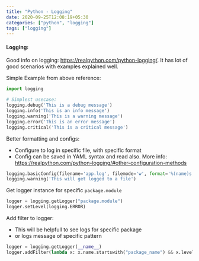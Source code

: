```yaml
---
title: "Python - Logging"
date: 2020-09-25T12:08:19+05:30
categories: ["python", "logging"]
tags: ["logging"]
---
```


#### Logging:

Good info on logging: https://realpython.com/python-logging/. It has lot of good scenarios with examples explained well.

Simple Example from above reference:

```python
import logging

# Simplest usecase:
logging.debug('This is a debug message')
logging.info('This is an info message')
logging.warning('This is a warning message')
logging.error('This is an error message')
logging.critical('This is a critical message')
```

Better formatting and configs:

- Configure to log in specific file, with specific format
- Config can be saved in YAML syntax and read also. More info: https://realpython.com/python-logging/#other-configuration-methods

```python
logging.basicConfig(filename='app.log', filemode='w', format='%(name)s - %(levelname)s - %(message)s')
logging.warning('This will get logged to a file')
```

Get logger instance for specific `package.module`

```python
logger = logging.getLogger("package.module")
logger.setLevel(logging.ERROR)
```

Add filter to logger:

- This will be helpfull to see logs for specific package
- or logs message of specific pattern

```python
logger = logging.getLogger(__name__)
logger.addFilter(lambda x: x.name.startswith("package_name") && x.levelname == "INFO")
```
